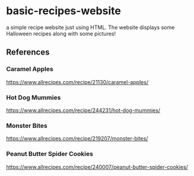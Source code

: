 # basic-recipes-website

a simple recipe website just using HTML. The website displays some Halloween recipes along with some pictures!

## References ##

### Caramel Apples ###
<https://www.allrecipes.com/recipe/21130/caramel-apples/>

### Hot Dog Mummies ###

<https://www.allrecipes.com/recipe/244231/hot-dog-mummies/>

### Monster Bites ###

<https://www.allrecipes.com/recipe/219207/monster-bites/>

### Peanut Butter Spider Cookies ###

<https://www.allrecipes.com/recipe/240007/peanut-butter-spider-cookies/>
